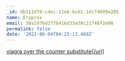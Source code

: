 ```yaml
---
_id: db111d70-c4ec-11eb-bcb1-1dc74099e205
name: Eryprox
email: 38a1976d27fb416d33a38c21748f2e00
permalink: false
date: '2021-06-04T04:25:13.468Z'
---
```

<a href=https://vsviagrav.com/>viagra over the counter substitute[/url]
